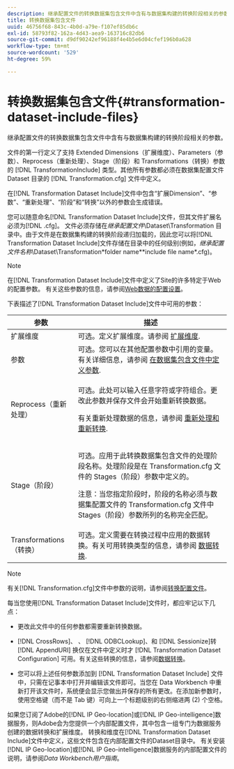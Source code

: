 ```yaml
---
description: 继承配置文件的转换数据集包含文件中含有与数据集构建的转换阶段相关的参数。
title: 转换数据集包含文件
uuid: 46756f68-843c-4b0d-a79e-f107ef85db6c
exl-id: 58793f82-162a-4d43-aea9-163716c82db6
source-git-commit: d9df90242ef96188f4e4b5e6d04cfef196b0a628
workflow-type: tm+mt
source-wordcount: '529'
ht-degree: 59%

---
```


# 转换数据集包含文件{#transformation-dataset-include-files}

继承配置文件的转换数据集包含文件中含有与数据集构建的转换阶段相关的参数。

文件的第一行定义了支持 Extended Dimensions（扩展维度）、Parameters（参数）、Reprocess（重新处理）、Stage（阶段）和 Transformations（转换）参数的 [!DNL TransformationInclude] 类型。其他所有参数都必须在数据集配置文件 Dataset 目录的 [!DNL Transformation.cfg] 文件中定义。

在[!DNL Transformation Dataset Include]文件中包含“扩展Dimension”、“参数”、“重新处理”、“阶段”和“转换”以外的参数会生成错误。

您可以随意命名[!DNL Transformation Dataset Include]文件，但其文件扩展名必须为[!DNL .cfg]。 文件必须存储在&#x200B;*继承配置文件*\Dataset\Transformation 目录中。由于文件是在数据集构建的转换阶段递归加载的，因此您可以将[!DNL Transformation Dataset Include]文件存储在目录中的任何级别(例如，*继承配置文件名称*\Dataset\Transformation\*folder name*\*include file name*.cfg)。

>[!NOTE]
>
>在[!DNL Transformation Dataset Include]文件中定义了Site的许多特定于Web的配置参数。 有关这些参数的信息，请参阅[Web数据的配置设置](../../../../home/c-dataset-const-proc/c-config-web-data/c-config-web-data.md#concept-9a306b65483a484bb3f6f3c1d7e77519)。

下表描述了[!DNL Transformation Dataset Include]文件中可用的参数：

<table id="table_7BD343888D9145BCBA889B531A4D18F8"> 
 <thead> 
  <tr> 
   <th colname="col1" class="entry"> 参数 </th> 
   <th colname="col2" class="entry"> 描述 </th> 
  </tr> 
 </thead>
 <tbody> 
  <tr> 
   <td colname="col1"> 扩展维度 </td> 
   <td colname="col2"> 可选。定义扩展维度。请参阅 <a href="../../../../home/c-dataset-const-proc/c-ex-dim/c-abt-ex-dim.md"> 扩展维度</a>. </td> 
  </tr> 
  <tr> 
   <td colname="col1"> 参数 </td> 
   <td colname="col2"> 可选。您可以在其他配置参数中引用的变量。有关详细信息，请参阅 <a href="../../../../home/c-dataset-const-proc/c-dataset-inc-files/c-def-param-dataset-inc-files/c-def-param-dataset-inc-files.md#concept-5ad06acc8dc44bf2a99643fafdd56b50"> 在数据集包含文件中定义参数</a>. </td> 
  </tr> 
  <tr> 
   <td colname="col1"> Reprocess（重新处理） </td> 
   <td colname="col2"> <p>可选。此处可以输入任意字符或字符组合。更改此参数并保存文件会开始重新转换数据。 </p> <p> 有关重新处理数据的信息，请参阅 <a href="../../../../home/c-dataset-const-proc/c-reproc-retrans/c-unst-reproc-retrans.md"> 重新处理和重新转换</a>. </p> </td> 
  </tr> 
  <tr> 
   <td colname="col1"> Stage（阶段） </td> 
   <td colname="col2"> <p>可选。应用于此<span class="wintitle">转换数据集包含</span>文件的处理阶段名称。处理阶段是在 <span class="filepath">Transformation.cfg</span> 文件的 Stages（阶段）参数中定义的。 </p> <p> <p>注意：当您指定阶段时，阶段的名称必须与数据集配置文件的 <span class="filepath">Transformation.cfg</span> 文件中 Stages（阶段）参数所列的名称完全匹配。 </p> </p> </td> 
  </tr> 
  <tr> 
   <td colname="col1"> Transformations（转换） </td> 
   <td colname="col2"> 可选。定义需要在转换过程中应用的数据转换。有关可用转换类型的信息，请参阅 <a href="../../../../home/c-dataset-const-proc/c-data-trans/c-abt-transf.md"> 数据转换</a>. </td> 
  </tr> 
 </tbody> 
</table>

>[!NOTE]
>
>有关[!DNL Transformation.cfg]文件中参数的说明，请参阅[转换配置文件](../../../../home/c-dataset-const-proc/c-trans-config-file/c-abt-trans-config-file.md)。

每当您使用[!DNL Transformation Dataset Include]文件时，都应牢记以下几点：

* 更改此文件中的任何参数都需要重新转换数据。
* [!DNL CrossRows]、 、  [!DNL ODBCLookup]、和 [!DNL Sessionize]转 [!DNL AppendURI] 换仅在文件中定义时才 [!DNL Transformation Dataset Configuration] 可用。有关这些转换的信息，请参阅[数据转换](../../../../home/c-dataset-const-proc/c-data-trans/c-abt-transf.md)。

* 您可以将上述任何参数添加到 [!DNL Transformation Dataset Include] 文件中，只需在记事本中打开并编辑该文件即可。当您在 Data Workbench 中重新打开该文件时，系统便会显示您做出并保存的所有更改。在添加新参数时，使用空格键（而不是 Tab 键）可向上一个标题级别的右侧缩进两 (2) 个空格。

如果您订阅了Adobe的[!DNL IP Geo-location]或[!DNL IP Geo-intelligence]数据服务，则Adobe会为您提供一个内部配置文件，其中包含一组专门为数据服务创建的数据转换和扩展维度。 转换和维度在[!DNL Transformation Dataset Include]文件中定义，这些文件包含在内部配置文件的Dataset目录中。 有关安装[!DNL IP Geo-location]或[!DNL IP Geo-intelligence]数据服务的内部配置文件的说明，请参阅&#x200B;*Data Workbench用户指南*。
